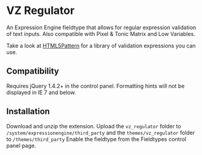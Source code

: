 VZ Regulator
============

An Expression Engine fieldtype that allows for regular expression validation of text inputs. Also compatible with Pixel & Tonic Matrix and Low Variables.

Take a look at [HTML5Pattern](http://html5pattern.com/) for a library of validation expressions you can use.

Compatibility
-------------

Requires jQuery 1.4.2+ in the control panel. Formatting hints will not be displayed in IE 7 and below.

Installation
------------

Download and unzip the extension. Upload the `vz_regulator` folder to `/system/expressionengine/third_party` and the `themes/vz_regulator` folder to `/themes/third_party` Enable the fieldtype from the Fieldtypes control panel page.